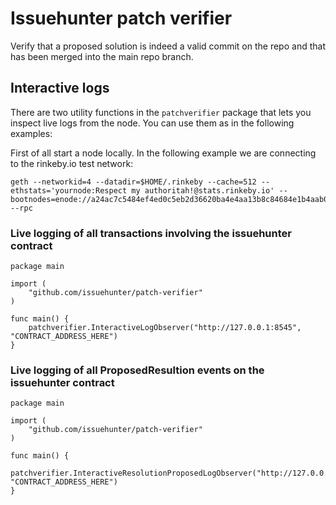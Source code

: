 # Issuehunter patch verifier

Verify that a proposed solution is indeed a valid commit on the repo and that has been merged into the main
repo branch.


## Interactive logs


There are two utility functions in the `patchverifier` package that lets you
inspect live logs from the node. You can use them as in the following examples:

First of all start a node locally. In the following example we are connecting to the rinkeby.io test network:

    geth --networkid=4 --datadir=$HOME/.rinkeby --cache=512 --ethstats='yournode:Respect my authoritah!@stats.rinkeby.io' --bootnodes=enode://a24ac7c5484ef4ed0c5eb2d36620ba4e4aa13b8c84684e1b4aab0cebea2ae45cb4d375b77eab56516d34bfbd3c1a833fc51296ff084b770b94fb9028c4d25ccf@52.169.42.101:30303 --rpc

### Live logging of all transactions involving the issuehunter contract

    package main
      
    import (
        "github.com/issuehunter/patch-verifier"
    )
    
    func main() {
        patchverifier.InteractiveLogObserver("http://127.0.0.1:8545", "CONTRACT_ADDRESS_HERE")
    }


### Live logging of all ProposedResultion events on the issuehunter contract

    package main
      
    import (
        "github.com/issuehunter/patch-verifier"
    )
    
    func main() {
        patchverifier.InteractiveResolutionProposedLogObserver("http://127.0.0.1:8545", "CONTRACT_ADDRESS_HERE")
    }
